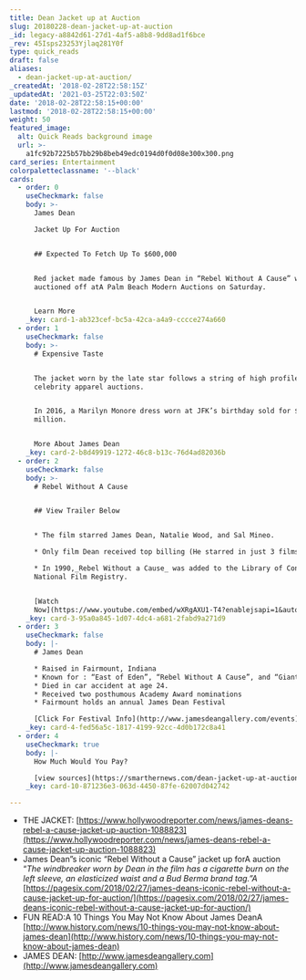 ```yaml
---
title: Dean Jacket up at Auction
slug: 20180228-dean-jacket-up-at-auction
_id: legacy-a8842d61-27d1-4af5-a8b8-9dd8ad1f6bce
_rev: 45Isps23253Yjlaq281Y0f
type: quick_reads
draft: false
aliases:
  - dean-jacket-up-at-auction/
_createdAt: '2018-02-28T22:58:15Z'
_updatedAt: '2021-03-25T22:03:50Z'
date: '2018-02-28T22:58:15+00:00'
lastmod: '2018-02-28T22:58:15+00:00'
weight: 50
featured_image:
  alt: Quick Reads background image
  url: >-
    a1fc92b7225b57bb29b8beb49edc0194d0f0d08e300x300.png
card_series: Entertainment
colorpaletteclassname: '--black'
cards:
  - order: 0
    useCheckmark: false
    body: >-
      James Dean  

      Jacket Up For Auction


      ## Expected To Fetch Up To $600,000


      Red jacket made famous by James Dean in “Rebel Without A Cause” will be
      auctioned off atA Palm Beach Modern Auctions on Saturday.


      Learn More
    _key: card-1-ab323cef-bc5a-42ca-a4a9-cccce274a660
  - order: 1
    useCheckmark: false
    body: >-
      # Expensive Taste


      The jacket worn by the late star follows a string of high profile
      celebrity apparel auctions.


      In 2016, a Marilyn Monore dress worn at JFK’s birthday sold for $4.8
      million.


      More About James Dean
    _key: card-2-b8d49919-1272-46c8-b13c-76d4ad82036b
  - order: 2
    useCheckmark: false
    body: >-
      # Rebel Without A Cause


      ## View Trailer Below


      * The film starred James Dean, Natalie Wood, and Sal Mineo.

      * Only film Dean received top billing (He starred in just 3 films).

      * In 1990,_Rebel Without a Cause_ was added to the Library of Congress’s
      National Film Registry.


      [Watch
      Now](https://www.youtube.com/embed/wXRgAXU1-T4?enablejsapi=1&autoplay=1&rel=0)
    _key: card-3-95a0a845-1d07-4dc4-a681-2fabd9a271d9
  - order: 3
    useCheckmark: false
    body: |-
      # James Dean

      * Raised in Fairmount, Indiana
      * Known for : “East of Eden”, “Rebel Without A Cause”, and “Giant”
      * Died in car accident at age 24.
      * Received two posthumous Academy Award nominations
      * Fairmount holds an annual James Dean Festival

      [Click For Festival Info](http://www.jamesdeangallery.com/events)
    _key: card-4-fed56a5c-1817-4199-92cc-4d0b172c8a41
  - order: 4
    useCheckmark: true
    body: |-
      How Much Would You Pay?

      [view sources](https://smarthernews.com/dean-jacket-up-at-auction/)
    _key: card-10-871236e3-063d-4450-87fe-62007d042742

---
```

* THE JACKET: [https://www.hollywoodreporter.com/news/james-deans-rebel-a-cause-jacket-up-auction-1088823](https://www.hollywoodreporter.com/news/james-deans-rebel-a-cause-jacket-up-auction-1088823)
* James Dean”s iconic “Rebel Without a Cause” jacket up forA auction “_The windbreaker worn by Dean in the film has a cigarette burn on the left sleeve, an elasticized waist and a Bud Berma brand tag.”A_ [https://pagesix.com/2018/02/27/james-deans-iconic-rebel-without-a-cause-jacket-up-for-auction/](https://pagesix.com/2018/02/27/james-deans-iconic-rebel-without-a-cause-jacket-up-for-auction/)
* FUN READ:A 10 Things You May Not Know About James DeanA [http://www.history.com/news/10-things-you-may-not-know-about-james-dean](http://www.history.com/news/10-things-you-may-not-know-about-james-dean)
* JAMES DEAN: [http://www.jamesdeangallery.com](http://www.jamesdeangallery.com)